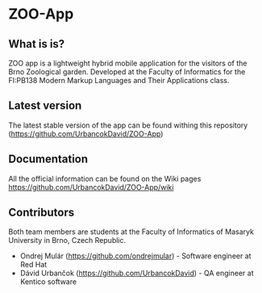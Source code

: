 # ZOO-App

What is is?
-----------

ZOO app is a lightweight hybrid mobile application for the visitors of the Brno Zoological garden. Developed at the Faculty of Informatics for the FI:PB138 Modern Markup Languages and Their Applications class.

Latest version
--------------

The latest stable version of the app can be found withing this repository (https://github.com/UrbancokDavid/ZOO-App)

Documentation
-------------

All the official information can be found on the Wiki pages https://github.com/UrbancokDavid/ZOO-App/wiki


Contributors
------------

Both team members are students at the Faculty of Informatics of Masaryk University in Brno, Czech Republic.
* Ondrej Mulár (https://github.com/ondrejmular) - Software engineer at Red Hat
* Dávid Urbančok (https://github.com/UrbancokDavid) - QA engineer at Kentico software
